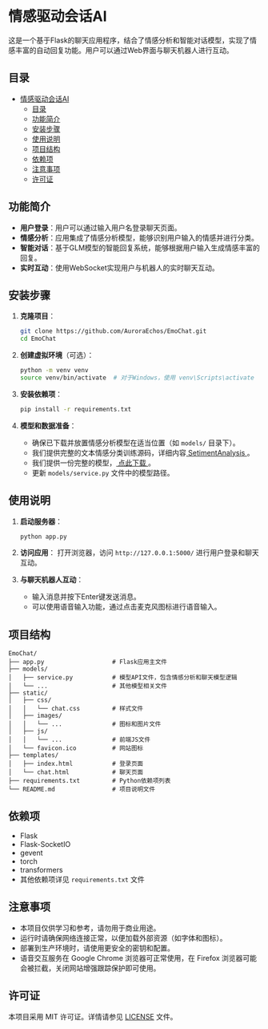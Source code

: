 # 情感驱动会话AI

这是一个基于Flask的聊天应用程序，结合了情感分析和智能对话模型，实现了情感丰富的自动回复功能。用户可以通过Web界面与聊天机器人进行互动。

## 目录

- [情感驱动会话AI](#情感驱动会话ai)
  - [目录](#目录)
  - [功能简介](#功能简介)
  - [安装步骤](#安装步骤)
  - [使用说明](#使用说明)
  - [项目结构](#项目结构)
  - [依赖项](#依赖项)
  - [注意事项](#注意事项)
  - [许可证](#许可证)

## 功能简介

- **用户登录**：用户可以通过输入用户名登录聊天页面。
- **情感分析**：应用集成了情感分析模型，能够识别用户输入的情感并进行分类。
- **智能对话**：基于GLM模型的智能回复系统，能够根据用户输入生成情感丰富的回复。
- **实时互动**：使用WebSocket实现用户与机器人的实时聊天互动。

## 安装步骤

1. **克隆项目**：
    ```bash
    git clone https://github.com/AuroraEchos/EmoChat.git
    cd EmoChat
    ```

2. **创建虚拟环境**（可选）：
    ```bash
    python -m venv venv
    source venv/bin/activate  # 对于Windows，使用 venv\Scripts\activate
    ```

3. **安装依赖项**：
    ```bash
    pip install -r requirements.txt
    ```

4. **模型和数据准备**：
    - 确保已下载并放置情感分析模型在适当位置（如 `models/` 目录下）。
    - 我们提供完整的文本情感分类训练源码，详细内容[ SetimentAnalysis ](https://github.com/AuroraEchos/SetimentAnalysis)。
    - 我们提供一份完整的模型，[ 点此下载 ](https://pan.baidu.com/s/1dmiGQAtYaXShyxl44pMOvw?pwd=9o8m)。
    - 更新 `models/service.py` 文件中的模型路径。
  
## 使用说明

1. **启动服务器**：
    ```bash
    python app.py
    ```

2. **访问应用**：
    打开浏览器，访问 `http://127.0.0.1:5000/` 进行用户登录和聊天互动。

3. **与聊天机器人互动**：
    - 输入消息并按下Enter键发送消息。
    - 可以使用语音输入功能，通过点击麦克风图标进行语音输入。

## 项目结构
```
EmoChat/
├── app.py                   # Flask应用主文件
├── models/
│   ├── service.py           # 模型API文件，包含情感分析和聊天模型逻辑
│   └── ...                  # 其他模型相关文件
├── static/
│   ├── css/
│   │   └── chat.css         # 样式文件
│   ├── images/
│   │   └── ...              # 图标和图片文件
│   ├── js/
│   │   └── ...              # 前端JS文件
│   └── favicon.ico          # 网站图标
├── templates/
│   ├── index.html           # 登录页面
│   └── chat.html            # 聊天页面
├── requirements.txt         # Python依赖项列表
└── README.md                # 项目说明文件
```

## 依赖项

- Flask
- Flask-SocketIO
- gevent
- torch
- transformers
- 其他依赖项详见 `requirements.txt` 文件

## 注意事项

- 本项目仅供学习和参考，请勿用于商业用途。
- 运行时请确保网络连接正常，以便加载外部资源（如字体和图标）。
- 部署到生产环境时，请使用更安全的密钥和配置。
- 语音交互服务在 Google Chrome 浏览器可正常使用，在 Firefox 浏览器可能会被拦截，关闭网站增强跟踪保护即可使用。

## 许可证

本项目采用 MIT 许可证。详情请参见 [LICENSE](LICENSE) 文件。